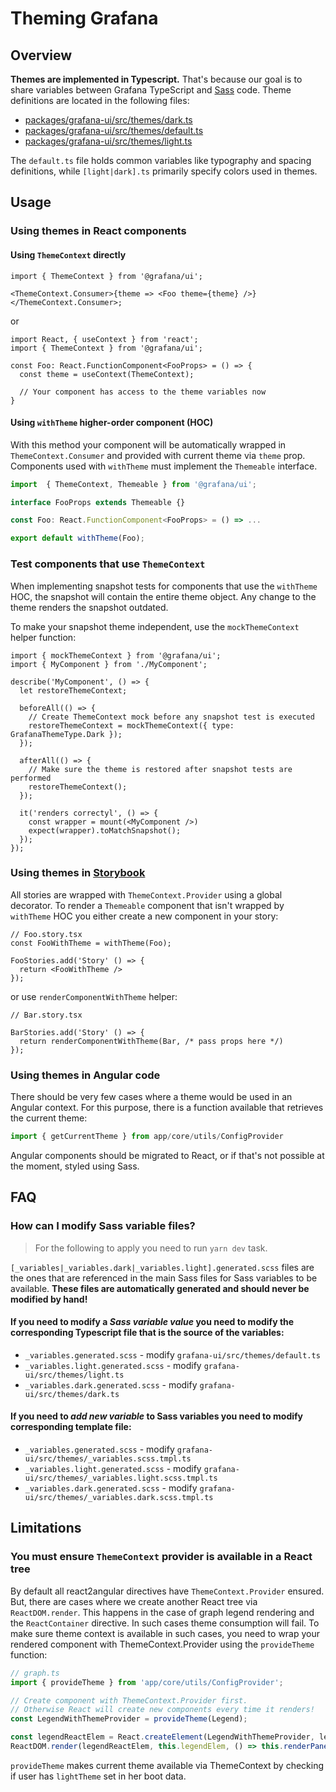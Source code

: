 # Theming Grafana

## Overview

**Themes are implemented in Typescript.** That's because our goal is to share variables between Grafana TypeScript and [Sass](https://sass-lang.com/) code. Theme definitions are located in the following files:

- [packages/grafana-ui/src/themes/dark.ts](../../packages/grafana-ui/src/themes/dark.ts)
- [packages/grafana-ui/src/themes/default.ts](../../packages/grafana-ui/src/themes/default.ts)
- [packages/grafana-ui/src/themes/light.ts](../../packages/grafana-ui/src/themes/light.ts)

The `default.ts` file holds common variables like typography and spacing definitions, while `[light|dark].ts` primarily specify colors used in themes.

## Usage

### Using themes in React components

#### Using `ThemeContext` directly

```tsx
import { ThemeContext } from '@grafana/ui';

<ThemeContext.Consumer>{theme => <Foo theme={theme} />}</ThemeContext.Consumer>;
```

or

```tsx
import React, { useContext } from 'react';
import { ThemeContext } from '@grafana/ui';

const Foo: React.FunctionComponent<FooProps> = () => {
  const theme = useContext(ThemeContext);

  // Your component has access to the theme variables now
}
```

#### Using `withTheme` higher-order component (HOC)

With this method your component will be automatically wrapped in `ThemeContext.Consumer` and provided with current theme via `theme` prop. Components used with `withTheme` must implement the `Themeable` interface.

```ts
import  { ThemeContext, Themeable } from '@grafana/ui';

interface FooProps extends Themeable {}

const Foo: React.FunctionComponent<FooProps> = () => ...

export default withTheme(Foo);
```

### Test components that use `ThemeContext`

When implementing snapshot tests for components that use the `withTheme` HOC, the snapshot will contain the entire theme object. Any change to the theme renders the snapshot outdated.

To make your snapshot theme independent, use the `mockThemeContext` helper function:

```tsx
import { mockThemeContext } from '@grafana/ui';
import { MyComponent } from './MyComponent';

describe('MyComponent', () => {
  let restoreThemeContext;

  beforeAll(() => {
    // Create ThemeContext mock before any snapshot test is executed
    restoreThemeContext = mockThemeContext({ type: GrafanaThemeType.Dark });
  });

  afterAll(() => {
    // Make sure the theme is restored after snapshot tests are performed
    restoreThemeContext();
  });

  it('renders correctyl', () => {
    const wrapper = mount(<MyComponent />)
    expect(wrapper).toMatchSnapshot();
  });
});
```

### Using themes in [Storybook](https://storybook.js.org/)

All stories are wrapped with `ThemeContext.Provider` using a global decorator. To render a `Themeable` component that isn't wrapped by `withTheme` HOC you either create a new component in your story:

```tsx
// Foo.story.tsx
const FooWithTheme = withTheme(Foo);

FooStories.add('Story' () => {
  return <FooWithTheme />
});
```

or use `renderComponentWithTheme` helper:

```tsx
// Bar.story.tsx

BarStories.add('Story' () => {
  return renderComponentWithTheme(Bar, /* pass props here */)
});
```

### Using themes in Angular code

There should be very few cases where a theme would be used in an Angular context. For this purpose, there is a function available that retrieves the current theme:

```ts
import { getCurrentTheme } from app/core/utils/ConfigProvider
```

Angular components should be migrated to React, or if that's not possible at the moment, styled using Sass.

## FAQ

### How can I modify Sass variable files?

> For the following to apply you need to run `yarn dev` task.

`[_variables|_variables.dark|_variables.light].generated.scss` files are the ones that are referenced in the main Sass files for Sass variables to be available. **These files are automatically generated and should never be modified by hand!**

#### If you need to modify a *Sass variable value* you need to modify the corresponding Typescript file that is the source of the variables:
- `_variables.generated.scss` - modify `grafana-ui/src/themes/default.ts`
- `_variables.light.generated.scss` - modify `grafana-ui/src/themes/light.ts`
- `_variables.dark.generated.scss` - modify `grafana-ui/src/themes/dark.ts`

#### If you need to *add new variable* to Sass variables you need to modify corresponding template file:
- `_variables.generated.scss` - modify `grafana-ui/src/themes/_variables.scss.tmpl.ts`
- `_variables.light.generated.scss` - modify `grafana-ui/src/themes/_variables.light.scss.tmpl.ts`
- `_variables.dark.generated.scss` - modify `grafana-ui/src/themes/_variables.dark.scss.tmpl.ts`


## Limitations

### You must ensure `ThemeContext` provider is available in a React tree

By default all react2angular directives have `ThemeContext.Provider` ensured. But, there are cases where we create another React tree via `ReactDOM.render`. This happens in the case of graph legend rendering and the `ReactContainer` directive. In such cases theme consumption will fail. To make sure theme context is available in such cases, you need to wrap your rendered component with ThemeContext.Provider using the `provideTheme` function:

```ts
// graph.ts
import { provideTheme } from 'app/core/utils/ConfigProvider';

// Create component with ThemeContext.Provider first.
// Otherwise React will create new components every time it renders!
const LegendWithThemeProvider = provideTheme(Legend);

const legendReactElem = React.createElement(LegendWithThemeProvider, legendProps);
ReactDOM.render(legendReactElem, this.legendElem, () => this.renderPanel());
```

`provideTheme` makes current theme available via ThemeContext by checking if user has `lightTheme` set in her boot data.
